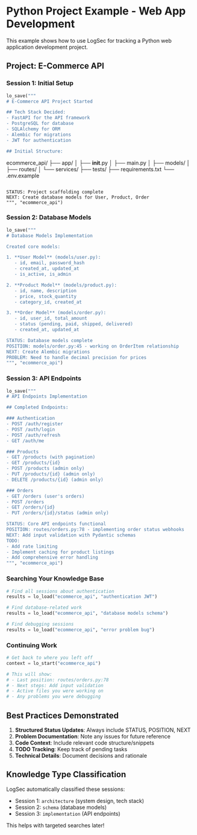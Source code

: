 # Python Project Example - Web App Development

This example shows how to use LogSec for tracking a Python web application development project.

## Project: E-Commerce API

### Session 1: Initial Setup
```python
lo_save("""
# E-Commerce API Project Started

## Tech Stack Decided:
- FastAPI for the API framework
- PostgreSQL for database
- SQLAlchemy for ORM
- Alembic for migrations
- JWT for authentication

## Initial Structure:
```
ecommerce_api/
├── app/
│   ├── __init__.py
│   ├── main.py
│   ├── models/
│   ├── routes/
│   └── services/
├── tests/
├── requirements.txt
└── .env.example
```

STATUS: Project scaffolding complete
NEXT: Create database models for User, Product, Order
""", "ecommerce_api")
```

### Session 2: Database Models
```python
lo_save("""
# Database Models Implementation

Created core models:

1. **User Model** (models/user.py):
   - id, email, password_hash
   - created_at, updated_at
   - is_active, is_admin

2. **Product Model** (models/product.py):
   - id, name, description
   - price, stock_quantity
   - category_id, created_at

3. **Order Model** (models/order.py):
   - id, user_id, total_amount
   - status (pending, paid, shipped, delivered)
   - created_at, updated_at

STATUS: Database models complete
POSITION: models/order.py:45 - working on OrderItem relationship
NEXT: Create Alembic migrations
PROBLEM: Need to handle decimal precision for prices
""", "ecommerce_api")
```

### Session 3: API Endpoints
```python
lo_save("""
# API Endpoints Implementation

## Completed Endpoints:

### Authentication
- POST /auth/register
- POST /auth/login
- POST /auth/refresh
- GET /auth/me

### Products
- GET /products (with pagination)
- GET /products/{id}
- POST /products (admin only)
- PUT /products/{id} (admin only)
- DELETE /products/{id} (admin only)

### Orders
- GET /orders (user's orders)
- POST /orders
- GET /orders/{id}
- PUT /orders/{id}/status (admin only)

STATUS: Core API endpoints functional
POSITION: routes/orders.py:78 - implementing order status webhooks
NEXT: Add input validation with Pydantic schemas
TODO: 
- Add rate limiting
- Implement caching for product listings
- Add comprehensive error handling
""", "ecommerce_api")
```

### Searching Your Knowledge Base

```python
# Find all sessions about authentication
results = lo_load("ecommerce_api", "authentication JWT")

# Find database-related work
results = lo_load("ecommerce_api", "database models schema")

# Find debugging sessions
results = lo_load("ecommerce_api", "error problem bug")
```

### Continuing Work

```python
# Get back to where you left off
context = lo_start("ecommerce_api")

# This will show:
# - Last position: routes/orders.py:78
# - Next steps: Add input validation
# - Active files you were working on
# - Any problems you were debugging
```

## Best Practices Demonstrated

1. **Structured Status Updates**: Always include STATUS, POSITION, NEXT
2. **Problem Documentation**: Note any issues for future reference
3. **Code Context**: Include relevant code structure/snippets
4. **TODO Tracking**: Keep track of pending tasks
5. **Technical Details**: Document decisions and rationale

## Knowledge Type Classification

LogSec automatically classified these sessions:
- Session 1: `architecture` (system design, tech stack)
- Session 2: `schema` (database models)
- Session 3: `implementation` (API endpoints)

This helps with targeted searches later!
